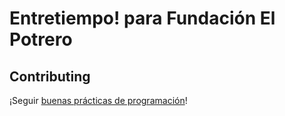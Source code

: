 # Entretiempo! para Fundación El Potrero

## Contributing

¡Seguir [buenas prácticas de programación](https://gist.github.com/henry-labs/fde7766161fb098a8e4edc04cc4caa97)!
